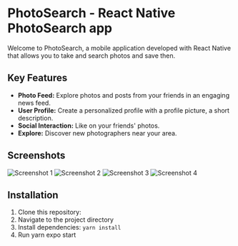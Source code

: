 # PhotoSearch - React Native PhotoSearch app

Welcome to PhotoSearch, a mobile application developed with React Native that allows you to take and search photos and save then.

## Key Features

- **Photo Feed:** Explore photos and posts from your friends in an engaging news feed.
- **User Profile:** Create a personalized profile with a profile picture, a short description.
- **Social Interaction:** Like on your friends' photos.
- **Explore:** Discover new photographers near your area.

## Screenshots

![Screenshot 1](https://raw.githubusercontent.com/Derwin1310/images-for-readme-app-photos/main/first-view.jpeg)
![Screenshot 2](https://raw.githubusercontent.com/Derwin1310/images-for-readme-app-photos/main/maps-view.jpeg)
![Screenshot 3](https://raw.githubusercontent.com/Derwin1310/images-for-readme-app-photos/main/post-view.jpeg)
![Screenshot 4](https://raw.githubusercontent.com/Derwin1310/images-for-readme-app-photos/main/profile-view.jpeg)

## Installation

1. Clone this repository:
2. Navigate to the project directory
3. Install dependencies: `yarn install`
4. Run yarn expo start
